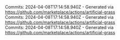 Commits: 2024-04-08T17:14:58.940Z - Generated via https://github.com/marketplace/actions/artificial-grass
<br>
Commits: 2024-04-08T17:14:58.940Z - Generated via https://github.com/marketplace/actions/artificial-grass
<br>
Commits: 2024-04-08T17:14:58.940Z - Generated via https://github.com/marketplace/actions/artificial-grass
<br>
